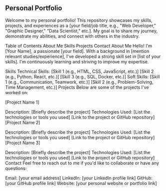 ## Personal Portfolio
Welcome to my personal portfolio! This repository showcases my skills, projects, and experiences as a [your field/job title, e.g., "Web Developer," "Graphic Designer," "Data Scientist," etc.]. My goal is to share my journey, demonstrate my abilities, and connect with others in the industry.

Table of Contents
About Me
Skills
Projects
Contact
About Me
Hello! I'm [Your Name], a passionate [your field]. With a background in [mention relevant studies/experience], I've developed a strong skill set in [list of your skills]. I'm continuously learning and striving to improve my expertise.

Skills
Technical Skills:
[Skill 1 (e.g., HTML, CSS, JavaScript, etc.)]
[Skill 2 (e.g., Python, React, etc.)]
[Skill 3 (e.g., SQL, Docker, etc.)]
Soft Skills:
[Skill 1 (e.g., Communication, Teamwork, etc.)]
[Skill 2 (e.g., Problem-Solving, Time Management, etc.)]
Projects
Below are some of the projects I've worked on:

[Project Name 1]

Description: [Briefly describe the project]
Technologies Used: [List the technologies or tools you used]
[Link to the project or GitHub repository]
[Project Name 2]

Description: [Briefly describe the project]
Technologies Used: [List the technologies or tools you used]
[Link to the project or GitHub repository]
[Project Name 3]

Description: [Briefly describe the project]
Technologies Used: [List the technologies or tools you used]
[Link to the project or GitHub repository]
Contact
Feel free to reach out to me if you'd like to collaborate or have any questions:

Email: [your email address]
LinkedIn: [your LinkedIn profile link]
GitHub: [your GitHub profile link]
Website: [your personal website or portfolio link]
